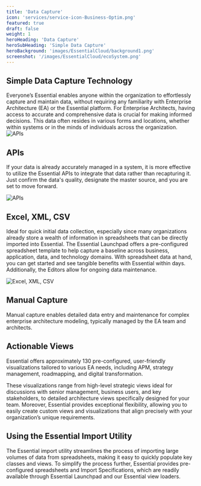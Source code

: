 ```yaml
---
title: 'Data Capture'
icon: 'services/service-icon-Business-Optim.png'
featured: true
draft: false
weight: 1
heroHeading: 'Data Capture'
heroSubHeading: 'Simple Data Capture'
heroBackground: 'images/EssentialCloud/background1.png'
screenshot: '/images/EssentialCloud/ecoSystem.png'  
---
```


## Simple Data Capture Technology

Everyone’s Essential enables anyone within the organization to effortlessly capture and maintain data, without requiring any familiarity with Enterprise Architecture (EA) or the Essential platform. For Enterprise Architects, having access to accurate and comprehensive data is crucial for making informed decisions. This data often resides in various forms and locations, whether within systems or in the minds of individuals across the organization.
![APIs](/images/EssentialCloud/ecoSystem.png)

## APIs

If your data is already accurately managed in a system, it is more effective to utilize the Essential APIs to integrate that data rather than recapturing it. Just confirm the data's quality, designate the master source, and you are set to move forward.

![APIs](/images/EssentialCloud/APIs.png)

## Excel, XML, CSV

Ideal for quick initial data collection, especially since many organizations already store a wealth of information in spreadsheets that can be directly imported into Essential. The Essential Launchpad offers a pre-configured spreadsheet template to help capture a baseline across business, application, data, and technology domains. With spreadsheet data at hand, you can get started and see tangible benefits with Essential within days. Additionally, the Editors allow for ongoing data maintenance.

![Excel, XML, CSV](/images/EssentialCloud/launchpad.png)

## Manual Capture

Manual capture enables detailed data entry and maintenance for complex enterprise architecture modeling, typically managed by the EA team and architects.

## Actionable Views

Essential offers approximately 130 pre-configured, user-friendly visualizations tailored to various EA needs, including APM, strategy management, roadmapping, and digital transformation.

These visualizations range from high-level strategic views ideal for discussions with senior management, business users, and key stakeholders, to detailed architecture views specifically designed for your team. Moreover, Essential provides exceptional flexibility, allowing you to easily create custom views and visualizations that align precisely with your organization’s unique requirements.

## Using the Essential Import Utility

The Essential import utility streamlines the process of importing large volumes of data from spreadsheets, making it easy to quickly populate key classes and views. To simplify the process further, Essential provides pre-configured spreadsheets and Import Specifications, which are readily available through Essential Launchpad and our Essential view loaders.
